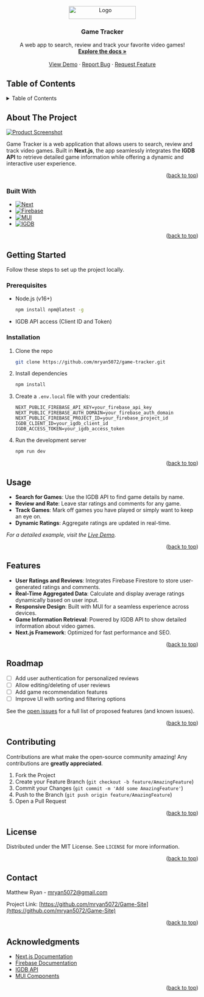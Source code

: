 
<br />
<div align="center">
  <a href="https://github.com/mryan5072/Game-Site">
    <img src="https://i.gyazo.com/44835d6c6fd96ce1878240d81e220de1.png" alt="Logo" width="176" height="34">
  </a>

  <h3 align="center">Game Tracker</h3>

  <p align="center">
    A web app to search, review and track your favorite video games!
    <br />
    <a href="https://github.com/mryan5072/Game-Site"><strong>Explore the docs »</strong></a>
    <br />
    <br />
    <a href="https://game-site-red.vercel.app/">View Demo</a>
    ·
    <a href="https://github.com/mryan5072/Game-Site/issues/new?labels=bug&template=bug-report---.md">Report Bug</a>
    ·
    <a href="https://github.com/mryan5072/Game-Site/issues/new?labels=enhancement&template=feature-request---.md">Request Feature</a>
  </p>
</div>

## Table of Contents

<details>
  <summary>Table of Contents</summary>
  <ol>
    <li>
      <a href="#about-the-project">About The Project</a>
      <ul>
        <li><a href="#built-with">Built With</a></li>
      </ul>
    </li>
    <li>
      <a href="#getting-started">Getting Started</a>
      <ul>
        <li><a href="#prerequisites">Prerequisites</a></li>
        <li><a href="#installation">Installation</a></li>
      </ul>
    </li>
    <li><a href="#usage">Usage</a></li>
    <li><a href="#features">Features</a></li>
    <li><a href="#roadmap">Roadmap</a></li>
    <li><a href="#contributing">Contributing</a></li>
    <li><a href="#license">License</a></li>
    <li><a href="#contact">Contact</a></li>
    <li><a href="#acknowledgments">Acknowledgments</a></li>
  </ol>
</details>

## About The Project

[![Product Screenshot][product-screenshot]](https://example.com)

Game Tracker is a web application that allows users to search, review and track video games. Built in **Next.js**, the app seamlessly integrates the **IGDB API** to retrieve detailed game information while offering a dynamic and interactive user experience.

<p align="right">(<a href="#readme-top">back to top</a>)</p>

### Built With

* [![Next][Next.js]][Next-url]
* [![Firebase][Firebase]][Firebase-url]
* [![MUI][MUI]][MUI-url]
* [![IGDB][IGDB]][IGDB-url]

<p align="right">(<a href="#readme-top">back to top</a>)</p>

## Getting Started

Follow these steps to set up the project locally.

### Prerequisites

* Node.js (v16+)
  ```sh
  npm install npm@latest -g
  ```
* IGDB API access (Client ID and Token)

### Installation

1. Clone the repo
   ```sh
   git clone https://github.com/mryan5072/game-tracker.git
   ```
2. Install dependencies
   ```sh
   npm install
   ```
3. Create a `.env.local` file with your credentials:
   ```env
   NEXT_PUBLIC_FIREBASE_API_KEY=your_firebase_api_key
   NEXT_PUBLIC_FIREBASE_AUTH_DOMAIN=your_firebase_auth_domain
   NEXT_PUBLIC_FIREBASE_PROJECT_ID=your_firebase_project_id
   IGDB_CLIENT_ID=your_igdb_client_id
   IGDB_ACCESS_TOKEN=your_igdb_access_token
   ```
4. Run the development server
   ```sh
   npm run dev
   ```

<p align="right">(<a href="#readme-top">back to top</a>)</p>

## Usage

- **Search for Games**: Use the IGDB API to find game details by name.
- **Review and Rate**: Leave star ratings and comments for any game.
- **Track Games**: Mark off games you have played or simply want to keep an eye on.
- **Dynamic Ratings**: Aggregate ratings are updated in real-time.

_For a detailed example, visit the [Live Demo](https://game-site-red.vercel.app/)._  

<p align="right">(<a href="#readme-top">back to top</a>)</p>

## Features

- **User Ratings and Reviews**: Integrates Firebase Firestore to store user-generated ratings and comments.
- **Real-Time Aggregated Data**: Calculate and display average ratings dynamically based on user input.
- **Responsive Design**: Built with MUI for a seamless experience across devices.
- **Game Information Retrieval**: Powered by IGDB API to show detailed information about video games.
- **Next.js Framework**: Optimized for fast performance and SEO.

<p align="right">(<a href="#readme-top">back to top</a>)</p>

## Roadmap

- [ ] Add user authentication for personalized reviews
- [ ] Allow editing/deleting of user reviews
- [ ] Add game recommendation features
- [ ] Improve UI with sorting and filtering options

See the [open issues](https://github.com/mryan5072/Game-Site/issues) for a full list of proposed features (and known issues).

<p align="right">(<a href="#readme-top">back to top</a>)</p>

## Contributing

Contributions are what make the open-source community amazing! Any contributions are **greatly appreciated**.

1. Fork the Project
2. Create your Feature Branch (`git checkout -b feature/AmazingFeature`)
3. Commit your Changes (`git commit -m 'Add some AmazingFeature'`)
4. Push to the Branch (`git push origin feature/AmazingFeature`)
5. Open a Pull Request

<p align="right">(<a href="#readme-top">back to top</a>)</p>

## License

Distributed under the MIT License. See `LICENSE` for more information.

<p align="right">(<a href="#readme-top">back to top</a>)</p>

## Contact

Matthew Ryan - mryan5072@gmail.com

Project Link: [https://github.com/mryan5072/Game-Site](https://github.com/mryan5072/Game-Site)

<p align="right">(<a href="#readme-top">back to top</a>)</p>

## Acknowledgments

* [Next.js Documentation](https://nextjs.org/docs)
* [Firebase Documentation](https://firebase.google.com/docs)
* [IGDB API](https://api-docs.igdb.com)
* [MUI Components](https://mui.com)

<p align="right">(<a href="#readme-top">back to top</a>)</p>

<!-- MARKDOWN LINKS & IMAGES -->
[product-screenshot]: https://i.gyazo.com/40512041b49c9f716771837b32674235.jpg
[Next.js]: https://img.shields.io/badge/next.js-000000?style=for-the-badge&logo=nextdotjs&logoColor=white
[Next-url]: https://nextjs.org/
[Firebase]: https://img.shields.io/badge/firebase-ffca28?style=for-the-badge&logo=firebase&logoColor=black
[Firebase-url]: https://firebase.google.com/
[MUI]: https://img.shields.io/badge/MUI-007FFF?style=for-the-badge&logo=mui&logoColor=white
[MUI-url]: https://mui.com/
[IGDB]: https://img.shields.io/badge/IGDB-000000?style=for-the-badge&logo=gamepad&logoColor=white
[IGDB-url]: https://www.igdb.com/
